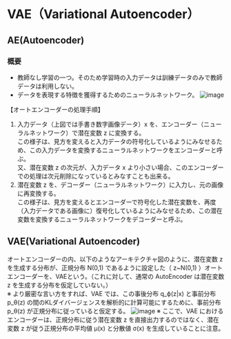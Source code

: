 # VAE（Variational Autoencoder）

## AE(Autoencoder)
### 概要
- 教師なし学習の一つ。そのため学習時の入力データは訓練データのみで教師データは利用しない。
- データを表現する特徴を獲得するためのニューラルネットワーク。
![image](https://user-images.githubusercontent.com/57268381/141604307-48fe2dad-54e3-4f4c-a6b7-391b47a62426.png)

【オートエンコーダーの処理手順】

1. 入力データ（上図では手書き数字画像データ）x を、エンコーダー（ニューラルネットワーク）で潜在変数 z に変換する。  
この様子は、見方を変えると入力データの符号化しているようにみなせるため、この入力データを変換するニューラルネットワークをエンコーダーと呼ぶ。  
又、潜在変数 z の次元が、入力データ x より小さい場合、このエンコーダーでの処理は次元削除になっているとみなすことも出来る。
1. 潜在変数 z を、デコーダー（ニューラルネットワーク）に入力し、元の画像に再変換する。  
この様子は、見方を変えるとエンコーダーで符号化した潜在変数を、再度（入力データである画像に）復号化しているようにみなせるため、この潜在変数を変換するニューラルネットワークをデコーダーと呼ぶ。

## VAE(Variational Autoencoder)
オートエンコーダーの内、以下のようなアーキテクチャ図のように、潜在変数 z を生成する分布が、正規分布 N(0,1) であるように設定した（ z~N(0,1) ）オートエンコーダーを、VAEという。（これに対して、通常の AutoEncoder は潜在変数 z を生成する分布を仮定していない。）  
※ より厳密な言い方をすれば、VAE では、この事後分布 q_ϕ(z|x) と事前分布 p_θ(z) の間のKLダイバージェンスを解析的に計算可能にするために、事前分布 p_θ(z) が正規分布に従っていると仮定する。
![image](https://user-images.githubusercontent.com/25688193/65937265-4fe35980-e45a-11e9-872c-0fc8cbaab59c.png)
※ ここで、VAE におけるエンコーダーは、正規分布に従う潜在変数 z を直接出力するのではなく、潜在変数 z が従う正規分布の平均値 μ(x) と分散値 σ(x) を生成していることに注意。